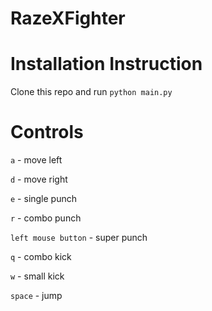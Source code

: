 # RazeXFighter

# Installation Instruction
Clone this repo and run `python main.py`

# Controls
`a` - move left

`d` - move right

`e` - single punch

`r` - combo punch

`left mouse button` - super punch

`q` - combo kick

`w` - small kick

`space` - jump
